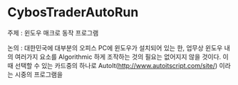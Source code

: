 CybosTraderAutoRun
==================

주제 : 윈도우 매크로 동작 프로그램

논의 :
대한민국에 대부분의 오피스 PC에 윈도우가 설치되어 있는 한, 업무상 윈도우 내의 여러가지 요소를 Algorithmic 하게 조작하는 것의 필요는 없어지지 않을 것이다. 이때 선택할 수 있는 카드중의 하나로 AutoIt(http://www.autoitscript.com/site/) 이라는 시중의 프로그램을 
